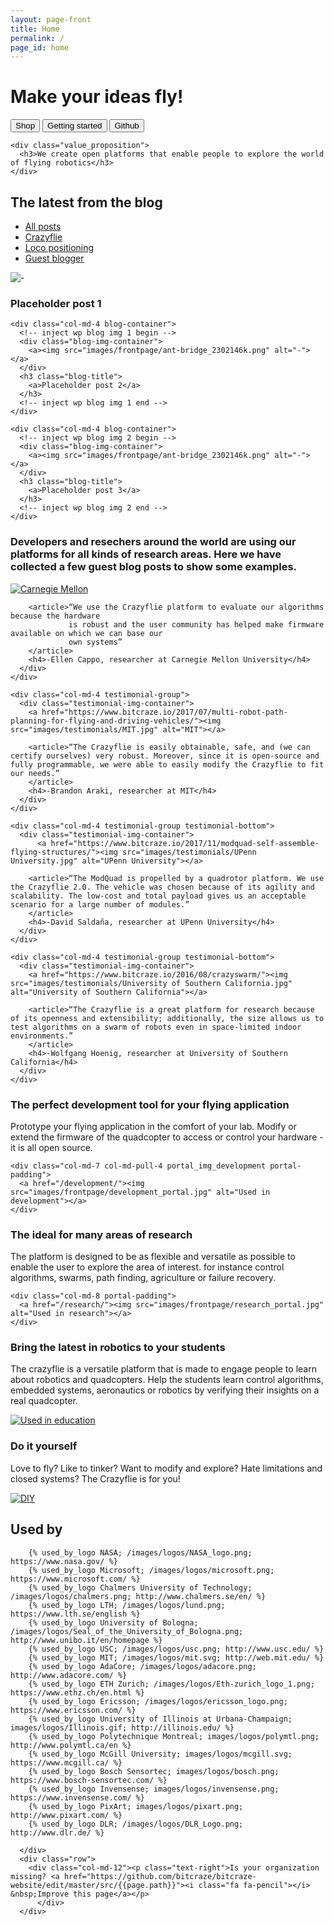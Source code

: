 ```yaml
---
layout: page-front
title: Home
permalink: /
page_id: home
---
```


<div class="container-fluid front-top-banner">
  <div class="with_flex row">
    <div class="header_text">
      <h1>Make your ideas fly!</h1>
      <div class="header_buttons">
        <a href="https://store.bitcraze.io/"><button type="button" class="btn btn-primary btn-block btn-color-primary">Shop</button></a>
        <a href="/start/"><button type="button" class="btn btn-primary btn-block btn-color-secondary">Getting started</button></a>
        <a href="https://github.com/bitcraze" class="mobile_hidden_button"><button type="button" class="btn btn-primary btn-block btn-color-secondary">Github</button></a>
      </div>
    </div>

    <div class="value_proposition">
      <h3>We create open platforms that enable people to explore the world of flying robotics</h3>
    </div>
  </div>
</div>

<!-- <div class="container-fluid front-top-banner">
  <div class="row">
      <div class="col-md-9 header_text">
            <h1>Make your ideas fly!</h1>
      </div>
  </div>

  <div class="row">
    <div class="col-md-2">
      <a href="https://store.bitcraze.io/"><button type="button" class="btn btn-primary btn-block btn-color-primary">Shop</button></a>
    </div>

    <div class="col-md-2">
      <a href="/start/"><button type="button" class="btn btn-primary btn-block btn-color-secondary">Getting started</button></a>
    </div>

    <div class="col-md-2 button">
      <a href="https://github.com/bitcraze"><button type="button" class="btn btn-primary btn-block btn-color-secondary">Github</button></a>
    </div>
  </div>

<div class="row">
      <div class="col-md-4 pull-right">
        <div class="text-box_value_proposition">
          <h3>We create open platforms that enable people to explore the world of flying robotics</h3>
        </div>
    </div>
  </div>
</div> -->

<!--Blog-->
<div class="container-fluid blog-section scroll-point">
  <div class="row">
    <div class="col-md-4">
      <h2>The latest from the blog</h2>
    </div>
    <div class="col-md-8 display-menu">
      <div class="menu-blog-container">
        <ul class="menu-blog">
          <li class="menu-item"><a href="/blog/">All posts</a></li>
          <li class="menu-item"><a href="/category/crazyflie/">Crazyflie</a></li>
          <li class="menu-item"><a href="/category/loco-positioning/">Loco positioning</a></li>
          <li class="menu-item"><a href="/category/guest-blogger/">Guest blogger</a></li>
        </ul>
      </div>
    </div>
  </div>

  <div class="row">
    <div class="col-md-4 blog-container">
      <!-- inject wp blog img 0 begin -->
      <div class="blog-img-container">
        <a><img src="images/frontpage/ant-bridge_2302146k.png" alt="-"></a>
      </div>
      <h3 class="blog-title">
        <a>Placeholder post 1</a>
      </h3>
      <!-- inject wp blog img 0 end -->
    </div>

    <div class="col-md-4 blog-container">
      <!-- inject wp blog img 1 begin -->
      <div class="blog-img-container">
        <a><img src="images/frontpage/ant-bridge_2302146k.png" alt="-"></a>
      </div>
      <h3 class="blog-title">
        <a>Placeholder post 2</a>
      </h3>
      <!-- inject wp blog img 1 end -->
    </div>

    <div class="col-md-4 blog-container">
      <!-- inject wp blog img 2 begin -->
      <div class="blog-img-container">
        <a><img src="images/frontpage/ant-bridge_2302146k.png" alt="-"></a>
      </div>
      <h3 class="blog-title">
        <a>Placeholder post 3</a>
      </h3>
      <!-- inject wp blog img 2 end -->
    </div>
  </div>
</div>


<!--Testimonials-->
<div class="container-fluid testimonial-section scroll-point">
  <div class="row">
    <div class="col-md-4">
      <div class="testimonial-header-text-wrapper">
        <div class="testimonial-header-text">
          <h3>Developers and resechers around the world are using our platforms for all kinds of research areas. Here we have collected a few guest blog posts to show some examples.</h3>
        </div>
      </div>
    </div>
    <div class="col-md-4 testimonial-group">
      <div class="testimonial-img-container">
        <a href="https://www.bitcraze.io/2017/06/towards-persistent-adaptive-multi-robot-systems/"><img src="images/testimonials/Carnegie Mellon_testimonial.jpg" alt="Carnegie Mellon"></a>

        <article>“We use the Crazyflie platform to evaluate our algorithms because the hardware
                 is robust and the user community has helped make firmware available on which we can base our
                 own systems”
        </article>
        <h4>-Ellen Cappo, researcher at Carnegie Mellon University</h4>
      </div>
    </div>

    <div class="col-md-4 testimonial-group">
      <div class="testimonial-img-container">
        <a href="https://www.bitcraze.io/2017/07/multi-robot-path-planning-for-flying-and-driving-vehicles/"><img src="images/testimonials/MIT.jpg" alt="MIT"></a>

        <article>“The Crazyflie is easily obtainable, safe, and (we can certify ourselves) very robust. Moreover, since it is open-source and fully programmable, we were able to easily modify the Crazyflie to fit our needs.”
        </article>
        <h4>-Brandon Araki, researcher at MIT</h4>
      </div>
    </div>

    <div class="col-md-4 testimonial-group testimonial-bottom">
      <div class="testimonial-img-container">
          <a href="https://www.bitcraze.io/2017/11/modquad-self-assemble-flying-structures/"><img src="images/testimonials/UPenn University.jpg" alt="UPenn University"></a>

        <article>“The ModQuad is propelled by a quadrotor platform. We use the Crazyflie 2.0. The vehicle was chosen because of its agility and scalability. The low-cost and total payload gives us an acceptable scenario for a large number of modules.”
        </article>
        <h4>-David Saldaña, researcher at UPenn University</h4>
      </div>
    </div>

    <div class="col-md-4 testimonial-group testimonial-bottom">
      <div class="testimonial-img-container">
        <a href="https://www.bitcraze.io/2016/08/crazyswarm/"><img src="images/testimonials/University of Southern California.jpg" alt="University of Southern California"></a>

        <article>“The Crazyflie is a great platform for research because of its openness and extensibility; additionally, the size allows us to test algorithms on a swarm of robots even in space-limited indoor environments.”
        </article>
        <h4>-Wolfgang Hoenig, researcher at University of Southern California</h4>
      </div>
    </div>

<!-- Portals -->

<!-- Development portal -->
<div class="container-fluid portal-section scroll-point">
  <div class="row portal-group">
    <div class="col-md-4 col-md-push-7 col-md-offset-1 portal-padding">
      <div class="text-box_portals text-box_development">
        <h3>The perfect development tool for your flying application</h3>
          <p>Prototype your flying application in the comfort of your lab.
            Modify or extend the firmware of the quadcopter to access or control your hardware - it is all open source.
          </p>
      </div>
    </div>

    <div class="col-md-7 col-md-pull-4 portal_img_development portal-padding">
      <a href="/development/"><img src="images/frontpage/development_portal.jpg" alt="Used in development"></a>
    </div>
  </div>
</div>

<!-- Research portal -->
<div class="container-fluid portal-section scroll-point">
  <div class="row portal-group">
    <div class="col-md-4 portal-padding">
      <div class="text-box_portals text-box_research">
        <h3>The ideal for many areas of research</h3>
          <p>The platform is designed to be as flexible and versatile as possible to enable the user to explore the area of interest. for instance control algorithms, swarms, path finding, agriculture or failure recovery.
          </p>
      </div>
    </div>

    <div class="col-md-8 portal-padding">
      <a href="/research/"><img src="images/frontpage/research_portal.jpg" alt="Used in research"></a>
    </div>
  </div>
</div>

<!-- Education portal -->
<div class="container-fluid portal-section scroll-point">
  <div class="row portal-group">
    <div class="col-md-4 col-md-push-7 col-md-offset-1 portal-padding">
      <div class="text-box_portals text-box_education">
        <h3>Bring the latest in robotics to your students</h3>
          <p>The crazyflie is a versatile platform that is made to engage people to learn about robotics and quadcopters.
            Help the students learn control algorithms, embedded systems, aeronautics or robotics by verifying their insights on a real quadcopter.
          </p>
      </div>
    </div>
    <div class="col-md-7 col-md-pull-4 portal-padding">
      <a href="/education/"><img src="images/frontpage/education_portal.jpg" alt="Used in education"></a>
    </div>
  </div>
</div>

<!-- DIY portal -->
<div class="container-fluid portal-section scroll-point">
  <div class="row portal-group">
    <div class="col-md-4 portal-padding">
      <div class="text-box_portals text-box_diy">
        <h3>Do it yourself</h3>
          <p>Love to fly? Like to tinker? Want to modify and explore? Hate limitations and closed systems? The Crazyflie is for you!
          </p>
      </div>
    </div>
    <div class="col-md-8 portal-padding">
      <a href="/diy/"><img src="images/frontpage/diy_portal.jpg" alt="DIY"></a>
    </div>
  </div>
</div>

  <!-- Portals end -->


<div class="container-fluid used-by-section scroll-point">
    <div class="row">
        <div class="col-md-12">
            <h2>Used by</h2>
        </div>

        {% used_by_logo NASA; /images/logos/NASA_logo.png; https://www.nasa.gov/ %}
        {% used_by_logo Microsoft; /images/logos/microsoft.png; https://www.microsoft.com/ %}
        {% used_by_logo Chalmers University of Technology; /images/logos/chalmers.png; http://www.chalmers.se/en/ %}
        {% used_by_logo LTH; /images/logos/lund.png; https://www.lth.se/english %}
        {% used_by_logo University of Bologna; /images/logos/Seal_of_the_University_of_Bologna.png; http://www.unibo.it/en/homepage %}
        {% used_by_logo USC; /images/logos/usc.png; http://www.usc.edu/ %}
        {% used_by_logo MIT; /images/logos/mit.svg; http://web.mit.edu/ %}
        {% used_by_logo AdaCore; /images/logos/adacore.png; http://www.adacore.com/ %}
        {% used_by_logo ETH Zurich; /images/logos/Eth-zurich_logo_1.png; https://www.ethz.ch/en.html %}
        {% used_by_logo Ericsson; /images/logos/ericsson_logo.png; https://www.ericsson.com/ %}
        {% used_by_logo University of Illinois at Urbana-Champaign; images/logos/Illinois.gif; http://illinois.edu/ %}
        {% used_by_logo Polytechnique Montreal; images/logos/polymtl.png; http://www.polymtl.ca/en %}
        {% used_by_logo McGill University; images/logos/mcgill.svg; https://www.mcgill.ca/ %}
        {% used_by_logo Bosch Sensortec; images/logos/bosch.png; https://www.bosch-sensortec.com/ %}
        {% used_by_logo Invensense; images/logos/invensense.png; https://www.invensense.com/ %}
        {% used_by_logo PixArt; images/logos/pixart.png; http://www.pixart.com/ %}
        {% used_by_logo DLR; /images/logos/DLR_Logo.png; http://www.dlr.de/ %}

      </div>
      <div class="row">
        <div class="col-md-12"><p class="text-right">Is your organization missing? <a href="https://github.com/bitcraze/bitcraze-website/edit/master/src/{{page.path}}"><i class="fa fa-pencil"></i> &nbsp;Improve this page</a></p>
          </div>
      </div>
</div>

<!-- <div class="section-scroller" onclick="kraken.scrollToNextScrollPoint()">
  <i class="fa fa-chevron-down"></i>
</div>

<script type='text/javascript'>
  kraken.registerSectionScrollerSpy();
</script> -->
